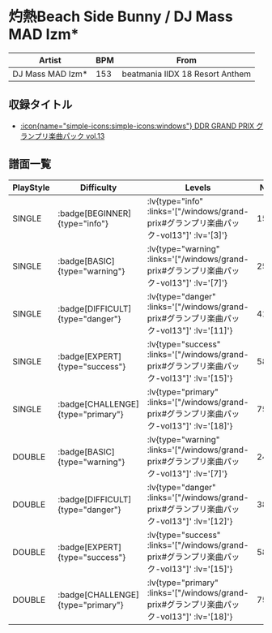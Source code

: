 # 灼熱Beach Side Bunny / DJ Mass MAD Izm*

|Artist|BPM|From|
|------|---|----|
|DJ Mass MAD Izm*|153|beatmania IIDX 18 Resort Anthem|

## 収録タイトル

- [ :icon{name="simple-icons:simple-icons:windows"} DDR GRAND PRIX グランプリ楽曲パック vol.13](/windows/grand-prix#グランプリ楽曲パック-vol13)

## 譜面一覧

|PlayStyle|Difficulty|Levels|Notes|Movie|
|---------|----------|------|-----|-----|
|SINGLE| :badge[BEGINNER]{type="info"} | :lv{type="info" :links='["/windows/grand-prix#グランプリ楽曲パック-vol13"]' :lv='[3]'} |152/0||
|SINGLE| :badge[BASIC]{type="warning"} | :lv{type="warning" :links='["/windows/grand-prix#グランプリ楽曲パック-vol13"]' :lv='[7]'} |253/42||
|SINGLE| :badge[DIFFICULT]{type="danger"} | :lv{type="danger" :links='["/windows/grand-prix#グランプリ楽曲パック-vol13"]' :lv='[11]'} |415/8||
|SINGLE| :badge[EXPERT]{type="success"} | :lv{type="success" :links='["/windows/grand-prix#グランプリ楽曲パック-vol13"]' :lv='[15]'} |586/27||
|SINGLE| :badge[CHALLENGE]{type="primary"} | :lv{type="primary" :links='["/windows/grand-prix#グランプリ楽曲パック-vol13"]' :lv='[18]'} |756/5||
|DOUBLE| :badge[BASIC]{type="warning"} | :lv{type="warning" :links='["/windows/grand-prix#グランプリ楽曲パック-vol13"]' :lv='[7]'} |248/8||
|DOUBLE| :badge[DIFFICULT]{type="danger"} | :lv{type="danger" :links='["/windows/grand-prix#グランプリ楽曲パック-vol13"]' :lv='[12]'} |386/7||
|DOUBLE| :badge[EXPERT]{type="success"} | :lv{type="success" :links='["/windows/grand-prix#グランプリ楽曲パック-vol13"]' :lv='[15]'} |583/13||
|DOUBLE| :badge[CHALLENGE]{type="primary"} | :lv{type="primary" :links='["/windows/grand-prix#グランプリ楽曲パック-vol13"]' :lv='[18]'} |751/5||
